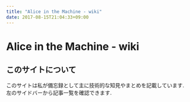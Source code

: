 ```yaml
---
title: "Alice in the Machine - wiki"
date: 2017-08-15T21:04:33+09:00
---
```


# Alice in the Machine - wiki
## このサイトについて
このサイトは私が備忘録として主に技術的な知見やまとめを記載しています.  
左のサイドバーから記事一覧を確認できます.
